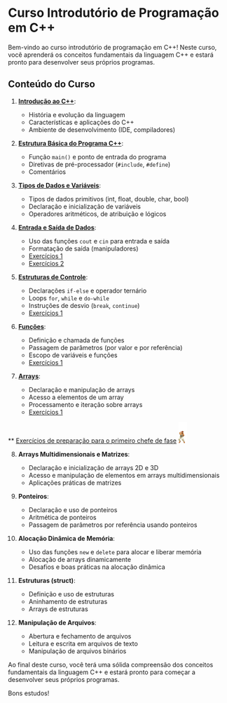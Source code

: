# Curso Introdutório de Programação em C++

Bem-vindo ao curso introdutório de programação em C++! Neste curso, você aprenderá os conceitos fundamentais da linguagem C++ e estará pronto para desenvolver seus próprios programas.

## Conteúdo do Curso

1. **[Introdução ao C++](https://oangelo.github.io/Introducao-a-Programacao)**:
   - História e evolução da linguagem
   - Características e aplicações do C++
   - Ambiente de desenvolvimento (IDE, compiladores)

2. **[Estrutura Básica do Programa C++](https://oangelo.github.io/Introducao-a-Programacao/introducao_cpp.html)**:
   - Função `main()` e ponto de entrada do programa
   - Diretivas de pré-processador (`#include`, `#define`)
   - Comentários

3. **[Tipos de Dados e Variáveis](https://oangelo.github.io/Introducao-a-Programacao/introducao_cpp.html)**:
   - Tipos de dados primitivos (int, float, double, char, bool)
   - Declaração e inicialização de variáveis
   - Operadores aritméticos, de atribuição e lógicos

4. **[Entrada e Saída de Dados](https://oangelo.github.io/Introducao-a-Programacao/introducao_cpp.html)**:
   - Uso das funções `cout` e `cin` para entrada e saída
   - Formatação de saída (manipuladores)
   - [Exercícios 1](exercicios/introducao_cpp.md)
   - [Exercícios 2](exercicios/introducao_cpp_2.md)

5. **[Estruturas de Controle](https://oangelo.github.io/Introducao-a-Programacao/estruturas-de-controle.html)**:
   - Declarações `if-else` e operador ternário
   - Loops `for`, `while` e `do-while`
   - Instruções de desvio (`break`, `continue`)
   - [Exercícios 1](exercicios/estruturas-de-controle.md)

6. **[Funções](https://oangelo.github.io/Introducao-a-Programacao/funcoes.html)**:
   - Definição e chamada de funções
   - Passagem de parâmetros (por valor e por referência)
   - Escopo de variáveis e funções
   - [Exercícios 1](exercicios/cpp-functions-exercises.md)

7. **[Arrays](https://oangelo.github.io/Introducao-a-Programacao/arrays.html)**:
   - Declaração e manipulação de arrays
   - Acesso a elementos de um array
   - Processamento e iteração sobre arrays
   - [Exercícios 1](exercicios/arrays.md)

** [Exercícios de preparação para o primeiro chefe de fase](exercicios/condicionais_loops_fucoes_arrays.md) ![Ryu](img/ryu.gif) 

8. **Arrays Multidimensionais e Matrizes**:
   - Declaração e inicialização de arrays 2D e 3D
   - Acesso e manipulação de elementos em arrays multidimensionais
   - Aplicações práticas de matrizes

9. **Ponteiros**:
   - Declaração e uso de ponteiros
   - Aritmética de ponteiros
   - Passagem de parâmetros por referência usando ponteiros

10. **Alocação Dinâmica de Memória**:
    - Uso das funções `new` e `delete` para alocar e liberar memória
    - Alocação de arrays dinamicamente
    - Desafios e boas práticas na alocação dinâmica

11. **Estruturas (struct)**:
    - Definição e uso de estruturas
    - Aninhamento de estruturas
    - Arrays de estruturas

12. **Manipulação de Arquivos**:
    - Abertura e fechamento de arquivos
    - Leitura e escrita em arquivos de texto
    - Manipulação de arquivos binários

Ao final deste curso, você terá uma sólida compreensão dos conceitos fundamentais da linguagem C++ e estará pronto para começar a desenvolver seus próprios programas.

Bons estudos!
